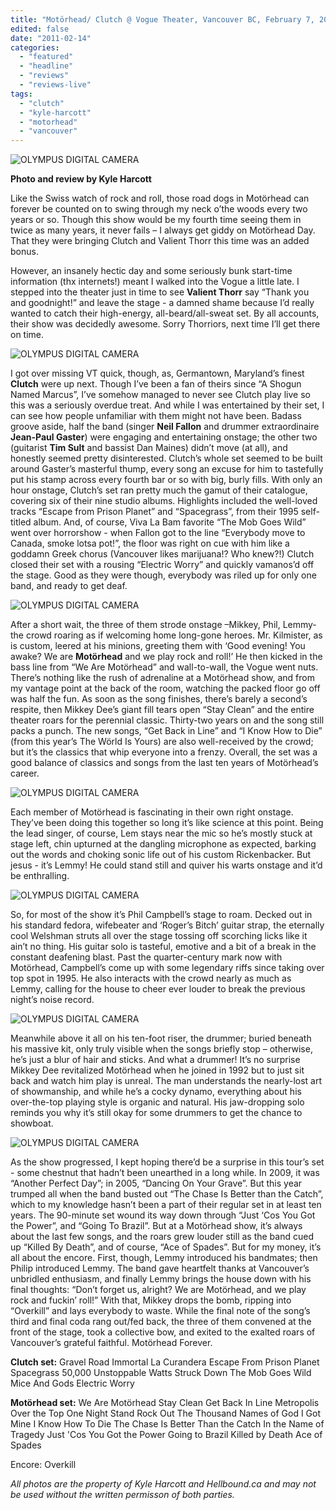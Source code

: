 ```yaml
---
title: "Motörhead/ Clutch @ Vogue Theater, Vancouver BC, February 7, 2011"
edited: false
date: "2011-02-14"
categories:
  - "featured"
  - "headline"
  - "reviews"
  - "reviews-live"
tags:
  - "clutch"
  - "kyle-harcott"
  - "motorhead"
  - "vancouver"
---
```


![](http://www.hellbound.ca/wp-content/uploads/2011/02/MH02.jpg "OLYMPUS DIGITAL CAMERA")

**Photo and review by Kyle Harcott**

Like the Swiss watch of rock and roll, those road dogs in Motörhead can forever be counted on to swing through my neck o’the woods every two years or so. Though this show would be my fourth time seeing them in twice as many years, it never fails – I always get giddy on Motörhead Day. That they were bringing Clutch and Valient Thorr this time was an added bonus.

However, an insanely hectic day and some seriously bunk start-time information (thx internets!) meant I walked into the Vogue a little late. I stepped into the theater just in time to see **Valient Thorr** say “Thank you and goodnight!” and leave the stage - a damned shame because I’d really wanted to catch their high-energy, all-beard/all-sweat set. By all accounts, their show was decidedly awesome. Sorry Thorriors, next time I’ll get there on time.

![](http://www.hellbound.ca/wp-content/uploads/2011/02/CLUTCH-02.jpg "OLYMPUS DIGITAL CAMERA")

I got over missing VT quick, though, as, Germantown, Maryland’s finest **Clutch** were up next. Though I’ve been a fan of theirs since “A Shogun Named Marcus”, I’ve somehow managed to never see Clutch play live so this was a seriously overdue treat. And while I was entertained by their set, I can see how people unfamiliar with them might not have been. Badass groove aside, half the band (singer **Neil Fallon** and drummer extraordinaire **Jean-Paul Gaster**) were engaging and entertaining onstage; the other two (guitarist **Tim Sult** and bassist Dan Maines) didn’t move (at all), and honestly seemed pretty disinterested. Clutch’s whole set seemed to be built around Gaster’s masterful thump, every song an excuse for him to tastefully put his stamp across every fourth bar or so with big, burly fills. With only an hour onstage, Clutch’s set ran pretty much the gamut of their catalogue, covering six of their nine studio albums. Highlights included the well-loved tracks “Escape from Prison Planet” and “Spacegrass”, from their 1995 self-titled album. And, of course, Viva La Bam favorite “The Mob Goes Wild” went over horrorshow - when Fallon got to the line “Everybody move to Canada, smoke lotsa pot!”, the floor was right on cue with him like a goddamn Greek chorus (Vancouver likes marijuana!? Who knew?!) Clutch closed their set with a rousing “Electric Worry” and quickly vamanos’d off the stage. Good as they were though, everybody was riled up for only one band, and ready to get deaf.

![](http://www.hellbound.ca/wp-content/uploads/2011/02/CLUTCH-03.jpg "OLYMPUS DIGITAL CAMERA")

After a short wait, the three of them strode onstage –Mikkey, Phil, Lemmy- the crowd roaring as if welcoming home long-gone heroes. Mr. Kilmister, as is custom, leered at his minions, greeting them with ‘Good evening! You awake? We are **Motörhead** and we play rock and roll!’ He then kicked in the bass line from “We Are Motörhead” and wall-to-wall, the Vogue went nuts. There’s nothing like the rush of adrenaline at a Motörhead show, and from my vantage point at the back of the room, watching the packed floor go off was half the fun. As soon as the song finishes, there’s barely a second’s respite, then Mikkey Dee’s giant fill tears open “Stay Clean” and the entire theater roars for the perennial classic. Thirty-two years on and the song still packs a punch. The new songs, “Get Back in Line” and “I Know How to Die” (from this year’s The Wörld Is Yours) are also well-received by the crowd; but it’s the classics that whip everyone into a frenzy. Overall, the set was a good balance of classics and songs from the last ten years of Motörhead’s career.

![](http://www.hellbound.ca/wp-content/uploads/2011/02/MH01.jpg "OLYMPUS DIGITAL CAMERA")

Each member of Motörhead is fascinating in their own right onstage. They’ve been doing this together so long it’s like science at this point. Being the lead singer, of course, Lem stays near the mic so he’s mostly stuck at stage left, chin upturned at the dangling microphone as expected, barking out the words and choking sonic life out of his custom Rickenbacker. But jesus - it’s Lemmy! He could stand still and quiver his warts onstage and it’d be enthralling.

![](http://www.hellbound.ca/wp-content/uploads/2011/02/MH03.jpg "OLYMPUS DIGITAL CAMERA")

So, for most of the show it’s Phil Campbell’s stage to roam. Decked out in his standard fedora, wifebeater and ‘Roger’s Bitch’ guitar strap, the eternally cool Welshman struts all over the stage tossing off scorching licks like it ain’t no thing. His guitar solo is tasteful, emotive and a bit of a break in the constant deafening blast. Past the quarter-century mark now with Motörhead, Campbell’s come up with some legendary riffs since taking over top spot in 1995. He also interacts with the crowd nearly as much as Lemmy, calling for the house to cheer ever louder to break the previous night’s noise record.

![](http://www.hellbound.ca/wp-content/uploads/2011/02/MH05.jpg "OLYMPUS DIGITAL CAMERA")

Meanwhile above it all on his ten-foot riser, the drummer; buried beneath his massive kit, only truly visible when the songs briefly stop – otherwise, he’s just a blur of hair and sticks. And what a drummer! It’s no surprise Mikkey Dee revitalized Motörhead when he joined in 1992 but to just sit back and watch him play is unreal. The man understands the nearly-lost art of showmanship, and while he’s a cocky dynamo, everything about his over-the-top playing style is organic and natural. His jaw-dropping solo reminds you why it’s still okay for some drummers to get the chance to showboat.

![](http://www.hellbound.ca/wp-content/uploads/2011/02/MH04.jpg "OLYMPUS DIGITAL CAMERA")

As the show progressed, I kept hoping there’d be a surprise in this tour’s set - some chestnut that hadn’t been unearthed in a long while. In 2009, it was “Another Perfect Day”; in 2005, “Dancing On Your Grave”. But this year trumped all when the band busted out “The Chase Is Better than the Catch”, which to my knowledge hasn’t been a part of their regular set in at least ten years. The 90-minute set wound its way down through “Just ‘Cos You Got the Power”, and “Going To Brazil”. But at a Motörhead show, it’s always about the last few songs, and the roars grew louder still as the band cued up “Killed By Death”, and of course, “Ace of Spades”. But for my money, it’s all about the encore. First, though, Lemmy introduced his bandmates; then Philip introduced Lemmy. The band gave heartfelt thanks at Vancouver’s unbridled enthusiasm, and finally Lemmy brings the house down with his final thoughts: “Don’t forget us, alright? We are Motörhead, and we play rock and fuckin’ roll!” With that, Mikkey drops the bomb, ripping into “Overkill” and lays everybody to waste. While the final note of the song’s third and final coda rang out/fed back, the three of them convened at the front of the stage, took a collective bow, and exited to the exalted roars of Vancouver’s grateful faithful. Motörhead Forever.

**Clutch set:** Gravel Road Immortal La Curandera Escape From Prison Planet Spacegrass 50,000 Unstoppable Watts Struck Down The Mob Goes Wild Mice And Gods Electric Worry

**Motörhead set:** We Are Motörhead Stay Clean Get Back In Line Metropolis Over the Top One Night Stand Rock Out The Thousand Names of God I Got Mine I Know How To Die The Chase Is Better Than the Catch In the Name of Tragedy Just 'Cos You Got the Power Going to Brazil Killed by Death Ace of Spades

Encore: Overkill

_All photos are the property of Kyle Harcott and Hellbound.ca and may not be used without the written permisson of both parties._
